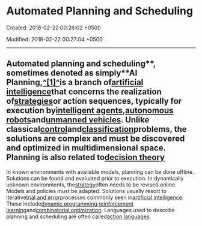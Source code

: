 # Automated Planning and Scheduling

Created: 2018-02-22 00:26:02 +0500

Modified: 2018-02-22 00:27:04 +0500

---

## Automated planning and scheduling**, sometimes denoted as simply**AI Planning,[^[1]^](https://en.wikipedia.org/wiki/Automated_planning_and_scheduling#cite_note-1)is a branch of[artificial intelligence](https://en.wikipedia.org/wiki/Artificial_intelligence)that concerns the realization of[strategies](https://en.wikipedia.org/wiki/Strategy)or action sequences, typically for execution by[intelligent agents](https://en.wikipedia.org/wiki/Intelligent_agent),[autonomous robots](https://en.wikipedia.org/wiki/Autonomous_robot)and[unmanned vehicles](https://en.wikipedia.org/wiki/Unmanned_aerial_vehicle). Unlike classical[control](https://en.wikipedia.org/wiki/Control_system)and[classification](https://en.wikipedia.org/wiki/Statistical_classification)problems, the solutions are complex and must be discovered and optimized in multidimensional space. Planning is also related to[decision theory](https://en.wikipedia.org/wiki/Decision_theory)

In known environments with available models, planning can be done offline. Solutions can be found and evaluated prior to execution. In dynamically unknown environments, the[strategy](https://en.wikipedia.org/wiki/Strategy)often needs to be revised online. Models and policies must be adapted. Solutions usually resort to iterative[trial and error](https://en.wikipedia.org/wiki/Trial_and_error)processes commonly seen in[artificial intelligence](https://en.wikipedia.org/wiki/Artificial_intelligence). These include[dynamic programming](https://en.wikipedia.org/wiki/Dynamic_programming),[reinforcement learning](https://en.wikipedia.org/wiki/Reinforcement_learning)and[combinatorial optimization](https://en.wikipedia.org/wiki/Combinatorial_optimization). Languages used to describe planning and scheduling are often called[action languages](https://en.wikipedia.org/wiki/Action_language).
